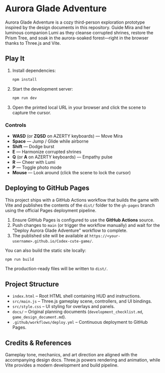 # Aurora Glade Adventure

Aurora Glade Adventure is a cozy third-person exploration prototype inspired by the design documents in this repository. Guide Mira and her luminous companion Lumi as they cleanse corrupted shrines, restore the Prism Tree, and soak in the aurora-soaked forest—right in the browser thanks to Three.js and Vite.

## Play It

1. Install dependencies:
   ```bash
   npm install
   ```
2. Start the development server:
   ```bash
   npm run dev
   ```
3. Open the printed local URL in your browser and click the scene to capture the cursor.

### Controls
- **WASD** (or **ZQSD** on AZERTY keyboards) — Move Mira
- **Space** — Jump / Glide while airborne
- **Shift** — Dodge burst
- **E** — Harmonize corrupted shrines
- **Q** (or **A** on AZERTY keyboards) — Empathy pulse
- **R** — Cheer with Lumi
- **P** — Toggle photo mode
- **Mouse** — Look around (click the scene to lock the cursor)

## Deploying to GitHub Pages

This project ships with a GitHub Actions workflow that builds the game with Vite and publishes the contents of the `dist/` folder to the `gh-pages` branch using the official Pages deployment pipeline.

1. Ensure GitHub Pages is configured to use the **GitHub Actions** source.
2. Push changes to `main` (or trigger the workflow manually) and wait for the "Deploy Aurora Glade Adventure" workflow to complete.
3. The published site will be available at `https://<your-username>.github.io/Codex-cute-game/`.

You can also build the static site locally:

```bash
npm run build
```

The production-ready files will be written to `dist/`.

## Project Structure

- `index.html` – Root HTML shell containing HUD and instructions.
- `src/main.js` – Three.js gameplay scene, controllers, and UI bindings.
- `src/style.css` – UI styling for overlays and panels.
- `docs/` – Original planning documents (`development_checklist.md`, `game_design_document.md`).
- `.github/workflows/deploy.yml` – Continuous deployment to GitHub Pages.

## Credits & References

Gameplay tone, mechanics, and art direction are aligned with the accompanying design docs. Three.js powers rendering and animation, while Vite provides a modern development and build pipeline.
